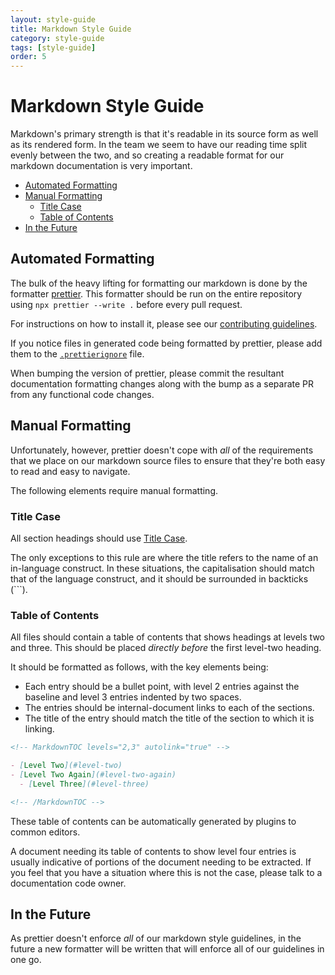 ```yaml
---
layout: style-guide
title: Markdown Style Guide
category: style-guide
tags: [style-guide]
order: 5
---
```


# Markdown Style Guide

Markdown's primary strength is that it's readable in its source form as well as
its rendered form. In the team we seem to have our reading time split evenly
between the two, and so creating a readable format for our markdown
documentation is very important.

<!-- MarkdownTOC levels="2,3" autolink="true" -->

- [Automated Formatting](#automated-formatting)
- [Manual Formatting](#manual-formatting)
  - [Title Case](#title-case)
  - [Table of Contents](#table-of-contents)
- [In the Future](#in-the-future)

<!-- /MarkdownTOC -->

## Automated Formatting

The bulk of the heavy lifting for formatting our markdown is done by the
formatter [prettier](https://prettier.io). This formatter should be run on the
entire repository using `npx prettier --write .` before every pull request.

For instructions on how to install it, please see our
[contributing guidelines](../CONTRIBUTING.md#getting-set-up-documentation).

If you notice files in generated code being formatted by prettier, please add
them to the
[`.prettierignore`](https://github.com/enso-org/enso/blob/main/.prettierignore)
file.

When bumping the version of prettier, please commit the resultant documentation
formatting changes along with the bump as a separate PR from any functional code
changes.

## Manual Formatting

Unfortunately, however, prettier doesn't cope with _all_ of the requirements
that we place on our markdown source files to ensure that they're both easy to
read and easy to navigate.

The following elements require manual formatting.

### Title Case

All section headings should use
[Title Case](https://en.wikipedia.org/wiki/Letter_case#Title_case).

The only exceptions to this rule are where the title refers to the name of an
in-language construct. In these situations, the capitalisation should match that
of the language construct, and it should be surrounded in backticks (`\``).

### Table of Contents

All files should contain a table of contents that shows headings at levels two
and three. This should be placed _directly before_ the first level-two heading.

It should be formatted as follows, with the key elements being:

- Each entry should be a bullet point, with level 2 entries against the baseline
  and level 3 entries indented by two spaces.
- The entries should be internal-document links to each of the sections.
- The title of the entry should match the title of the section to which it is
  linking.

```md
<!-- MarkdownTOC levels="2,3" autolink="true" -->

- [Level Two](#level-two)
- [Level Two Again](#level-two-again)
  - [Level Three](#level-three)

<!-- /MarkdownTOC -->
```

These table of contents can be automatically generated by plugins to common
editors.

A document needing its table of contents to show level four entries is usually
indicative of portions of the document needing to be extracted. If you feel that
you have a situation where this is not the case, please talk to a documentation
code owner.

## In the Future

As prettier doesn't enforce _all_ of our markdown style guidelines, in the
future a new formatter will be written that will enforce all of our guidelines
in one go.
